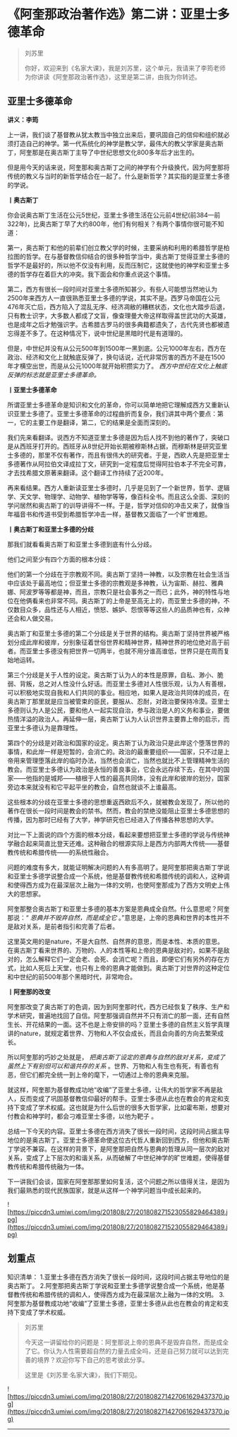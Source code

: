 # 《阿奎那政治著作选》第二讲：亚里士多德革命

> 刘苏里
> 
> 你好，欢迎来到《名家大课》，我是刘苏里，这个单元，我请来了李筠老师为你讲读《阿奎那政治著作选》，这里是第二讲，由我为你转述。

## 亚里士多德革命

 **讲义：李筠**

上一讲，我们谈了基督教从犹太教当中独立出来后，要巩固自己的信仰和组织就必须打造自己的神学。第一代系统化的神学是教父学，最伟大的教父学家是奥古斯丁，阿奎那是在奥古斯丁主导了中世纪思想文化800多年后才出生的。

但是用今天的话来说，阿奎那和奥古斯丁之间的神学有个升级换代，因为阿奎那将传统的教义与当时的新哲学结合在一起了。什么是新哲学？其实指的是亚里士多德的学说。

 **丨奥古斯丁**

你会说奥古斯丁生活在公元5世纪，亚里士多德生活在公元前4世纪(前384—前322年)，比奥古斯丁早了大约800年，他们有何相关？有两个事情你很可能不知道：

第一，奥古斯丁和他的前辈们创立教父学的时候，主要采纳和利用的希腊哲学是柏拉图的哲学。在与基督教信仰结合的很多种哲学当中，奥古斯丁觉得亚里士多德的哲学不是最好的，所以他不仅没有利用，反而压制它，这就使他的神学和亚里士多德的哲学存在着巨大的冲突。我下面会和你重点说这个事情。

第二，西方有很长一段时间对亚里士多德所知甚少。有些人可能想当然地认为2500年来西方人一直很熟悉亚里士多德的学说，其实不是。西罗马帝国在公元476年灭亡后，西方陷入了混乱无序、经济凋敝的糟糕状态，文化也大踏步后退，只有教士识字，大多数人都成了文盲，像查理曼大帝这样取得盖世武功的大英雄，也是成年之后才勉强识字。古希腊古罗马的很多典籍都遗失了，古代先贤也都被遗忘得差不多了。在这种情况下，说中世纪是黑暗时代是有道理的。

但是，中世纪并没有从公元500年到1500年一黑到底。公元1000年左右，西方在政治、经济和文化上就触底反弹了，换句话说，近代非常厉害的西方不是在1500年才横空出世，而是从公元1000年就开始积攒实力了。 *西方中世纪在文化上触底反弹的标志就是亚里士多德革命。*

 **丨亚里士多德革命**

所谓亚里士多德革命是知识和文化的革命，你可以简单地把它理解成西方又重新认识亚里士多德了。亚里士多德革命的过程曲折而复杂，我们讲其中两个要点：第一，它的主要工作是翻译，第二，它的结果是全面而深刻的。

我们先来看翻译。说西方不知道亚里士多德是因为后人找不到他的著作了，突破口是从西班牙打开的。西班牙从8世纪开始长期被穆斯林占据，而穆斯林是研究亚里士多德的，那里不仅有著作，而且有很伟大的研究者。于是，西欧人先是把亚里士多德著作从阿拉伯文译成拉丁文，研究到一定程度后觉得阿拉伯本子不完全可靠，才去找希腊文原著来翻译。这个翻译工作持续了近200年。

再来看结果。西方人重新读亚里士多德时，几乎是见到了一个新世界，哲学、逻辑学、天文学、物理学、动物学、植物学等等，像百科全书。而且这么全面、深刻的学问居然和奥古斯丁的训导讲得不一样。于是，哲学对信仰的冲击又来了，就像当年福音书和传道书受到希腊哲学冲击一样，基督教又面临了一个旷世难题。

 **丨奥古斯丁和亚里士多德的分歧**

那我们就看看奥古斯丁和亚里士多德到底有什么分歧。

他们之间至少有四个方面的根本分歧：

他们的第一个分歧在于宗教观不同。奥古斯丁坚持一神教，以及宗教在社会生活当中应该处于最高地位；但亚里士多德的宗教观是多神教，认为宙斯、赫拉、雅典娜、阿波罗等等都是神，而且，宗教只是社会事务之一而已；此外，神的特性与地位在他俩看来也非常不同。奥古斯丁的上帝是至高无上的，而亚里士多德的神，不仅数目众多，品性还与人相近，愤怒、嫉妒、怨恨等等这些人的品质神也有，众神还会和人做交易。

奥古斯丁和亚里士多德的第二个分歧是关于世界的结构。奥古斯丁坚持世界被严格划分成此岸和彼岸，分别象征着世俗世界和精神世界，精神世界的地位绝对高于前者。而亚里士多德没有把世界一切两半，也就不用分谁高谁低，世界只是在周而复始地运转。

第三个分歧是关于人性的设定。奥古斯丁认为人的本性是原罪，自私、渺小、脆弱、背叛，总之对人性没什么好话。而亚里士多德对人性很乐观，认为人有善根，可以积极地实现自我和人们共同的事业。相应地，如果人是政治共同体的成员，在奥古斯丁那里就是应当被管束的臣民，要服从、忍耐，对政治要保持冷漠。亚里士多德则认为人是公民，要和他人一起实现自治，参与政治是人的义务和事业，要做热情洋溢的政治人。再延伸一层，奥古斯丁认为人认识世界主要靠上帝的启示，而亚里士多德认为是靠理性。

第四个的分歧是对政治和国家的设定。奥古斯丁认为政治只是此岸这个堕落世界的事情，和此岸一样是短暂的，会消亡的。政治的最重要组织——国家，只不过是上帝用来管理堕落此岸的临时办法，当然也会消亡，当然也就比不上管理精神生活的教会。而亚里士多德认为政治是永恒的善良事业，它会永远存续下去，在其中的国家——他指的是城邦——植根于人性的最高共同体，没有此岸和彼岸的划分，国家旁边本来就没有和它平起平坐的教会，自然也就谈不上谁最高。

这些根本的分歧在亚里士多德的思想重返西欧后不久，就被教会发现了，所以他的著作在很长一段时间是教会的禁书。然而，教会的禁绝没能阻止亚里士多德思想的传播，因为那时已经有了大学，神学研究也已经进入了传播各种思想的大学。

对比一下上面说的四个方面的根本分歧，看起来要想把亚里士多德的学说与传统神学融合起来简直比登天还难。这种融合的根源实际上是西方内部两大传统——基督教传统和希腊传统——的系统性融合。

问题的难度有多大，就能证明解决问题的人有多高明了。是阿奎那把奥古斯丁学说和亚里士多德学说整合成一个系统，他是基督教传统和希腊传统的调和人，这种调和使得西方成为在最深层次上融为一体的文明，也使阿奎那成为了西方文明史上伟大的思想家。

阿奎那整合奥古斯丁和亚里士多德的基本方案是恩典成全自然。什么意思呢？阿奎那说：“ *恩典并不毁弃自然，而是成全它* 。”意思是，上帝的恩典和世界的本性并不是敌对关系，是前者指引和完善了后者。

这里英文用的是nature，不是大自然、自然界的意思，而是本性、本质的意思。在奥古斯丁看来世界的、万物的、人的本性等和上帝的恩典是敌对的，如果不是敌对的，怎么解释它们一定会老、会死、会消亡呢？而且，即便它们有另外的存在方式，比如人死后上天堂，也只有上帝的恩典才能做到。奥古斯丁对世界的这种定位和中世纪的前500年那个黑暗时代，非常吻合。

 **丨阿奎那的改变**

阿奎那改变了奥古斯丁的色调，因为到阿奎那时代，西方已经恢复了秩序、生产和学术研究，普遍地找回了自信。阿奎那强调自然并不只有消亡的那一面，还有自然生长、开花结果的一面。这不也是上帝安排的吗？亚里士多德的自然主义哲学真理讲的nature，就规定着世界、万物和人不仅会成长，而且会向善的方向去繁荣成长。

所以阿奎那的巧妙之处就是， *把奥古斯丁设定的恩典与自然的敌对关系，变成了虽然上下有别但可以和谐共存的关系* 。世界、万物和人有生也有死，有善也有恶，但它们都完全统一到上帝的麾下，一切通过上帝的恩典来克服。

就这样，阿奎那为基督教成功地“收编”了亚里士多德，让伟大的哲学家不再是敌人，反而变成了巩固基督教信仰最好的帮手。亚里士多德从此也在教会的肯定和支持下变成了学术权威。这也就是为什么后世的很多大哲学家，比如霍布斯，想要对付教会和神学时，都会刁难亚里士多德，以他为靶子 。

总结一下今天的内容。亚里士多德在西方消失了很长一段时间，这段时间占据主导地位的是奥古斯丁。亚里士多德革命使这位古代哲人重新回到西方，但他和奥古斯丁学说不兼容。在这样的背景下，是阿奎那把自然与恩典的哲理从同一层次的敌对关系，变成了上下层次的和谐关系，从而破解了中世纪神学的旷世难题，使得基督教传统和希腊传统融为一体。

下一讲我们会谈，国家在阿奎那那里如何复活，这个问题之所以值得关注，是因为我们最熟悉的现代民族国家，就是从这样一个神学问题当中成长起来的。

![https://piccdn3.umiwi.com/img/201808/27/201808271523055829464389.jpg](https://piccdn3.umiwi.com/img/201808/27/201808271523055829464389.jpg)

## 划重点

知识清单：
1.亚里士多德在西方消失了很长一段时间，这段时间占据主导地位的是奥古斯丁。
2.阿奎那把奥古斯丁学说和亚里士多德学说整合成一个系统，他是基督教传统和希腊传统的调和人，使得西方成为在最深层次上融为一体的文明。
3.阿奎那为基督教成功地“收编”了亚里士多德，亚里士多德从此也在教会的肯定和支持下变成了学术权威。


> 刘苏里
> 
> 今天这一讲留给你的问题是：阿奎那说上帝的恩典不是毁弃自然，而是成全了它。你认为人性需要超自然的力量去成全吗，还是自己努力就可以达到完善的境界？欢迎你写下自己的思考彼此分享。
> 
> 这里是《刘苏里·名家大课》，我们下期见。

![https://piccdn3.umiwi.com/img/201808/27/201808271427061629437370.jpg](https://piccdn3.umiwi.com/img/201808/27/201808271427061629437370.jpg)

---

